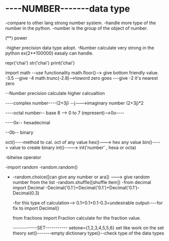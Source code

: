# ----NUMBER-------data type

-compare to other lang strong number system.
-handle more type of the number in the python.
-number is the group of the object of number.

(\*\*) power

-higher precision data type adopt.
-Number calculate very strong in the python ex(2\*\*100000) easaly can handle.

repr('chai')
str('chai')
print('chai')

import math --use functionality
math.floor()--> give bottom friendly value. -3.5 --give -4
math.trunc(-2.8)-->toword zero goes
---give -2 it's nearest zero

--Number precision
calculate higher calcualtion

----complex number----(2+3j)
--j--->imaginary number
(2+3j)\*2

----octal number-- base 8 --> 0 to 7 (represent)-->0o----

----0x--
hexadecimal

--0b--
binary

oct()----method to cal. oct of any value
hex()---> hex any value
bin()----> value to create binary
int()---->
int('number' , hexa or octa)

-bitwise operator

-import random
-random.random()

- -random.choice([can give any number or ara])
  ---> give random number from the list
  -random.shuffle([shuffle item])
  -from decimal import Decimal
  -Decimal('0.1')+Decimal('0.1')+Decimal('0.1')-Decimal(0.3)

  -for this type of calculation-->
  0.1+0.1+0.1-0.3=undesirable output----for fix to import Decimal()

  from fractions import Fraction
  calculate for the fraction value.

  ------------SET-----------
  setone={1,2,3,4,5,5,6}
  set like work on the set theory
  set()-------empty dictionary
  type()--check type of the data types
